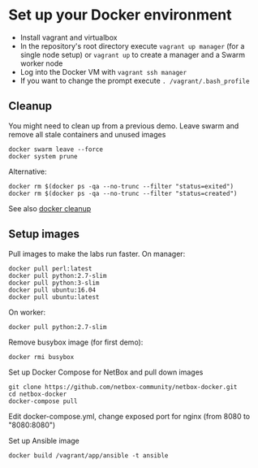 # Set up your Docker environment

* Install vagrant and virtualbox
* In the repository's root directory execute `vagrant up manager` (for a single node setup)
  or `vagrant up` to create a manager and a Swarm worker node
* Log into the Docker VM with `vagrant ssh manager`
* If you want to change the prompt execute `. /vagrant/.bash_profile`

## Cleanup

You might need to clean up from a previous demo. Leave swarm and remove all stale
containers and unused images

    docker swarm leave --force
    docker system prune

Alternative:

    docker rm $(docker ps -qa --no-trunc --filter "status=exited")
    docker rm $(docker ps -qa --no-trunc --filter "status=created")

See also [docker cleanup](https://gist.github.com/bastman/5b57ddb3c11942094f8d0a97d461b430)

## Setup images

Pull images to make the labs run faster. On manager:

    docker pull perl:latest
    docker pull python:2.7-slim
    docker pull python:3-slim
    docker pull ubuntu:16.04
    docker pull ubuntu:latest

On worker:

    docker pull python:2.7-slim

Remove busybox image (for first demo):

    docker rmi busybox

Set up Docker Compose for NetBox and pull down images

    git clone https://github.com/netbox-community/netbox-docker.git
    cd netbox-docker
    docker-compose pull

Edit docker-compose.yml, change exposed port for nginx (from 8080 to "8080:8080")

Set up Ansible image

    docker build /vagrant/app/ansible -t ansible
